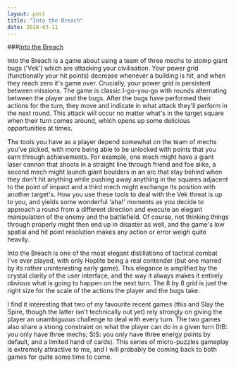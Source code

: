 ```yaml
---
layout: post
title: "Into the Breach"
date: 2018-03-11
---
```

###[Into the Breach](https://www.rockpapershotgun.com/2018/03/05/into-the-breach-interface-design/)

Into the Breach is a game about using a team of three mechs to stomp giant bugs ('Vek') which are attacking your civilisation. Your power grid (functionally your hit points) decrease whenever a building is hit, and when they reach zero it's game over. Crucially, your power grid is persistent between missions. The game is classic I-go-you-go with rounds alternating between the player and the bugs. After the bugs have performed their actions for the turn, they move and indicate in what attack they'll perform in the next round. This attack will occur no matter what's in the target square when their turn comes around, which opens up some delicious opportunities at times.

The tools you have as a player depend somewhat on the team of mechs you've picked, with more being able to be unlocked with points that you earn through achievements. For example, one mech might have a giant laser cannon that shoots in a straight line through friend and foe alike, a second mech might launch giant boulders in an arc that stay behind when they don't hit anything while pushing away anything in the squares adjacent to the point of impact and a third mech might exchange its position with another target's. How you use these tools to deal with the Vek threat is up to you, and yields some wonderful 'aha!' moments as you decide to approach a round from a different direction and execute an elegant manipulation of the enemy and the battlefield. Of course, not thinking things through properly might then end up in disaster as well, and the game's low spatial and hit point resolution makes any action or error weigh quite heavily.

Into the Breach is one of the most elegant distillations of tactical combat I've ever played, with only Hoplite being a real contender (but one marred by its rather uninteresting early game). This elegance is amplified by the crystal clarity of the user interface, and the way it always makes it entirely obvious what is going to happen on the next turn. The 8 by 8 grid is just the right size for the scale of the actions the player and the bugs take. 

I find it interesting that two of my favourite recent games (this and Slay the Spire, though the latter isn't technically out yet) rely strongly on giving the player an unambiguous challenge to deal with every turn. The two games also share a strong constraint on what the player can do in a given turn (ItB: you only have three mechs; StS: you only have three energy points by default, and a limited hand of cards). This series of micro-puzzles gameplay is extremely attractive to me, and I will probably be coming back to both games for quite some time to come.
